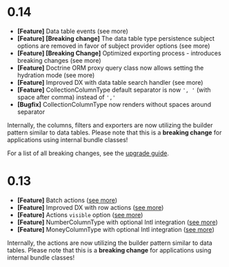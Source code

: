 # 0.14

- **[Feature]** Data table events (see more)
- **[Feature] [Breaking change]** The data table type persistence subject options are removed in favor of subject provider options (see more) 
- **[Feature] [Breaking Change]** Optimized exporting process - introduces breaking changes (see more)
- **[Feature]** Doctrine ORM proxy query class now allows setting the hydration mode (see more)
- **[Feature]** Improved DX with data table search handler (see more)
- **[Feature]** CollectionColumnType default separator is now `', '` (with space after comma) instead of `','`
- **[Bugfix]** CollectionColumnType now renders without spaces around separator

Internally, the columns, filters and exporters are now utilizing the builder pattern similar to data tables.
Please note that this is a **breaking change** for applications using internal bundle classes!

For a list of all breaking changes, see the [upgrade guide](UPGRADE_GUIDE_0_14.md).

# 0.13

- **[Feature]** Batch actions ([see more](https://data-table-bundle.swroblewski.pl/features/actions/batch-actions/))
- **[Feature]** Improved DX with row actions ([see more](https://data-table-bundle.swroblewski.pl/features/actions/row-actions/))
- **[Feature]** Actions `visible` option ([see more](https://data-table-bundle.swroblewski.pl/reference/actions/types/action/#visible))
- **[Feature]** NumberColumnType with optional Intl integration ([see more](https://data-table-bundle.swroblewski.pl/reference/columns/types/number/))
- **[Feature]** MoneyColumnType with optional Intl integration ([see more](https://data-table-bundle.swroblewski.pl/reference/columns/types/money/))

Internally, the actions are now utilizing the builder pattern similar to data tables.
Please note that this is a **breaking change** for applications using internal bundle classes!
